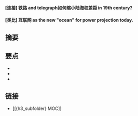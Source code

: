 #### [连接] 铁路 and telegraph如何缩小陆海权差距 in 19th century?


#### [类比] 互联网 as the new "ocean" for power projection today.


## 摘要


## 要点

- 
- 
- 

## 链接

- [[{h3_subfolder} MOC]]

